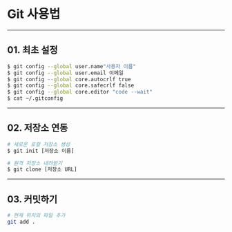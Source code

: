 # Git 사용법
---

## 01. 최초 설정
```bash
$ git config --global user.name"사용자 이름"
$ git config --global user.email 이메일
$ git config --global core.autocrlf true
$ git config --global core.safecrlf false
$ git config --global core.editor "code --wait"
$ cat ~/.gitconfig
```

---

## 02. 저장소 연동
```bash
# 새로운 로컬 저장소 생성
$ git init [저장소 이름]

# 원격 저장소 내려받기
$ git clone [저장소 URL]
```

---

## 03. 커밋하기
```bash
# 현재 위치의 파일 추가
git add .
